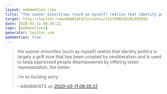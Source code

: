 ```yaml
---
layout: webmention-like
title: "the sooner minorities (such as myself) realize that identity politics is largely a grift now that has been coopted by neoliberalism and is used to keep oppressed people disempowered by offering token representation, the betteri&#x27;m so fucking sorry"
target: http://twitter.com/ARABIAFATS/status/1237690520291495936
date: 2020-03-11 08:35:22
tags: [webmentions]
generator: twitter.com
webmention: true
---
```




<blockquote class="external-citation">
  <p>
    the sooner minorities (such as myself) realize that identity politics is largely a grift now that has been coopted by neoliberalism and is used to keep oppressed people disempowered by offering token representation, the better

i&#x27;m so fucking sorry
  </p>
  <cite>‒<span class="p-author p-name">ARABIAFATS</span>
    on
    <a href="http://twitter.com/ARABIAFATS/status/1237690520291495936" rel="external nofollow" target="_blank">2020-03-11 08:35:22</a>
  </cite>
</blockquote>



